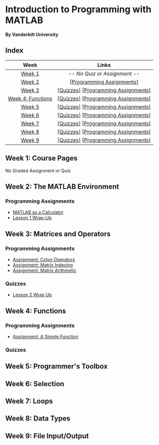 # Introduction to Programming with MATLAB
__By Vanderbilt University__

## Index
| Week | Links | 
|:----:|:-----:|
| [Week 1](#week-1) | _-- No Quiz or Assignment --_|
| [Week 2](#week-2) | [[Programming Assignments]](#programming-assignments) |
| [Week 3](#week-3) | [[Quizzes]](#quizzes-2)    [[Programming Assignments]](#programming-assignments-2) |
| [Week 4: Functions](#week-4) | [[Quizzes]](#quizzes-3)    [[Programming Assignments]](#programming-assignments-3) |
| [Week 5](#week-5) | [[Quizzes]](#quizzes-4)    [[Programming Assignments]](#programming-assignments-4) |
| [Week 6](#week-6) | [[Quizzes]](#quizzes-5)    [[Programming Assignments]](#programming-assignments-5) |
| [Week 7](#week-7) | [[Quizzes]](#quizzes-6)    [[Programming Assignments]](#programming-assignments-6) |
| [Week 8](#week-8) | [[Quizzes]](#quizzes-7)    [[Programming Assignments]](#programming-assignments-7) |
| [Week 9](#week-9) | [[Quizzes]](#quizzes-8)    [[Programming Assignments]](#programming-assignments-8) |


## Week 1: Course Pages
No Graded Assignment or Quiz

## Week 2: The MATLAB Environment
### Programming Assignments
- [MATLAB as a Calculator](week-2/program1.m)
- [Lesson 1 Wrap-Up](week-2/lesson_1_wrap_up.m)

## Week 3: Matrices and Operators
### Programming Assignments
- [Assignment: Colon Operators](week-3/colon_operators.m)
- [Assignment: Matrix Indexing](week-3/matrix_indexing.m)
- [Assignment: Matrix Arithmetic](week-3/matrix_arithmetic.m)

### Quizzes
- [Lesson 2 Wrap Up](week-3/lesson-2-wrap-up.md)

## Week 4: Functions
### Programming Assignments
- [Assignment: A Simple Function](week-4/tri_area.m)

### Quizzes

## Week 5: Programmer's Toolbox


## Week 6: Selection


## Week 7: Loops


## Week 8: Data Types


## Week 9: File Input/Output
